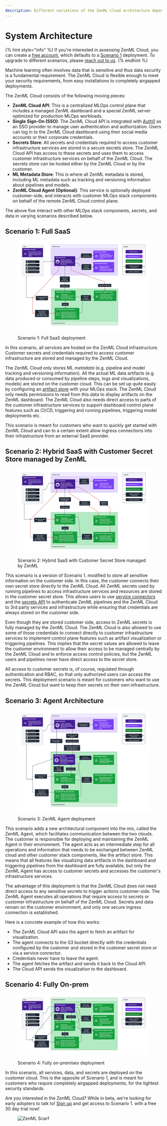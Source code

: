 ```yaml
---
description: Different variations of the ZenML Cloud architecture depending on your needs.
---
```


# System Architecture

{% hint style="info" %}
If you're interested in assessing ZenML Cloud, you can create a [free account](https://cloud.zenml.io/?utm\_source=docs\&utm\_medium=referral\_link\&utm\_campaign=cloud\_promotion\&utm\_content=signup\_link), which defaults to a [Scenario 1](cloud-system-architecture.md#scenario-1-full-saas) deployment. To upgrade to different scenarios, please [reach out to us](mailto:cloud@zenml.io).
{% endhint %}

Machine learning often involves data that is sensitive and thus data security is a fundamental requirement. The ZenML Cloud is flexible enough to meet your security requirements, from easy installations to completely airgapped deployments.

The ZenML Cloud consists of the following moving pieces:

* **ZenML Cloud API**: This is a centralized MLOps control plane that includes a managed ZenML dashboard and a special ZenML server optimized for production MLOps workloads.
* **Single Sign-On (SSO)**: The ZenML Cloud API is integrated with [Auth0](https://auth0.com/) as an SSO provider to manage user authentication and authorization. Users can log in to the ZenML Cloud dashboard using their social media accounts or their corporate credentials.
* **Secrets Store**: All secrets and credentials required to access customer infrastructure services are stored in a secure secrets store. The ZenML Cloud API has access to these secrets and uses them to access customer infrastructure services on behalf of the ZenML Cloud. The secrets store can be hosted either by the ZenML Cloud or by the customer.
* **ML Metadata Store**: This is where all ZenML metadata is stored, including ML metadata such as tracking and versioning information about pipelines and models.
* **ZenML Cloud Agent (Optional)**: This service is optionally deployed customer-side, and interacts with customer MLOps stack components on behalf of the remote ZenML Cloud control plane.

The above five interact with other MLOps stack components, secrets, and data in varying scenarios described below.

## Scenario 1: Full SaaS

<div data-full-width="true">

<figure><img src="../../.gitbook/assets/cloud_architecture_scenario_1.png" alt=""><figcaption><p>Scenario 1: Full SaaS deployment</p></figcaption></figure>

</div>

In this scenario, all services are hosted on the ZenML Cloud infrastructure. Customer secrets and credentials required to access customer infrastructure are stored and managed by the ZenML Cloud.

The ZenML Cloud only stores ML _metadata_ (e.g. pipeline and model tracking and versioning information). All the actual ML data artifacts (e.g. data produced or consumed by pipeline steps, logs and visualizations, models) are stored on the customer cloud. This can be set up quite easily by configuring an [artifact store](../../stacks-and-components/component-guide/artifact-stores/README.md) with your MLOps stack. The ZenML Cloud only needs permissions to read from this data to display artifacts on the ZenML dashboard. The ZenML Cloud also needs direct access to parts of the customer infrastructure services to support dashboard control plane features such as CI/CD, triggering and running pipelines, triggering model deployments etc.

This scenario is meant for customers who want to quickly get started with ZenML Cloud and can to a certain extent allow ingress connections into their infrastructure from an external SaaS provider.

## Scenario 2: Hybrid SaaS with Customer Secret Store managed by ZenML

<div data-full-width="true">

<figure><img src="../../.gitbook/assets/cloud_architecture_scenario_2.png" alt=""><figcaption><p>Scenario 2: Hybrid SaaS with Customer Secret Store managed by ZenML</p></figcaption></figure>

</div>

This scenario is a version of Scenario 1. modified to store all sensitive information on the customer side. In this case, the customer connects their own secret store directly to the ZenML Cloud. All ZenML secrets used by running pipelines to access infrastructure services and resources are stored in the customer secret store. This allows users to use [service connectors](../../stacks-and-components/auth-management/service-connectors-guide.md) and the [secrets API](../../how-to/manage-secrets/interact-with-secrets.md) to authenticate ZenML pipelines and the ZenML Cloud to 3rd party services and infrastructure while ensuring that credentials are always stored on the customer side.

Even though they are stored customer side, access to ZenML secrets is fully managed by the ZenML Cloud. The ZenML Cloud is also allowed to use some of those credentials to connect directly to customer infrastructure services to implement control plane features such as artifact visualization or triggering pipelines. This implies that the secret values are allowed to leave the customer environment to allow their access to be managed centrally by the ZenML Cloud and to enforce access control policies, but the ZenML users and pipelines never have direct access to the secret store.

All access to customer secrets is, of course, regulated through authentication and RBAC, so that only authorized users can access the secrets. This deployment scenario is meant for customers who want to use the ZenML Cloud but want to keep their secrets on their own infrastructure.

## Scenario 3: Agent Architecture

<div data-full-width="true">

<figure><img src="../../.gitbook/assets/cloud_architecture_scenario_3 (1).png" alt=""><figcaption><p>Scenario 3: ZenML Agent deployment</p></figcaption></figure>

</div>

This scenario adds a new architectural component into the mix, called the ZenML Agent, which facilitates communication between the two clouds. The customer is responsible for deploying and maintaining the ZenML Agent in their environment. The agent acts as an intermediate step for all operations and information that needs to be exchanged between ZenML cloud and other customer stack components, like the artifact store. This means that all features like visualizing data artifacts in the dashboard and triggering pipelines from the dashboard are fully available, but only the ZenML Agent has access to customer secrets and accesses the customer's infrastructure services.

The advantage of this deployment is that the ZenML Cloud does not need direct access to any sensitive secrets to trigger actions customer-side. The ZenML Agent executes all operations that require access to secrets or customer infrastructure on behalf of the ZenML Cloud. Secrets and data remain on the customer environment, and only one secure ingress connection is established.

Here is a concrete example of how this works:

* The ZenML Cloud API asks the agent to fetch an artifact for visualization.
* The agent connects to the S3 bucket directly with the credentials configured by the customer and stored in the customer secret store or via a service connector.
* Credentials never have to leave the agent.
* The agent fetches the artifact and sends it back to the Cloud API.
* The Cloud API sends the visualization to the dashboard.

## Scenario 4: Fully On-prem

<div data-full-width="true">

<figure><img src="../../.gitbook/assets/cloud_architecture_scenario_5.png" alt=""><figcaption><p>Scenario 4: Fully on-premises deployment</p></figcaption></figure>

</div>

In this scenario, all services, data, and secrets are deployed on the customer cloud. This is the opposite of Scenario 1, and is meant for customers who require completely airgapped deployments, for the tightest security standards.

Are you interested in the ZenML Cloud? While in beta, we're looking for early adopters to talk to! [Sign up](https://cloud.zenml.io/?utm\_source=docs\&utm\_medium=referral\_link\&utm\_campaign=cloud\_promotion\&utm\_content=signup\_link) and get access to Scenario 1. with a free 30 day trial now!

<figure><img src="https://static.scarf.sh/a.png?x-pxid=f0b4f458-0a54-4fcd-aa95-d5ee424815bc" alt="ZenML Scarf"><figcaption></figcaption></figure>
